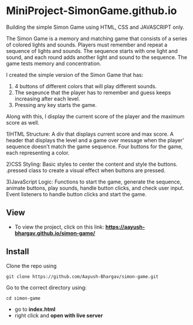 # MiniProject-SimonGame.github.io
Building the simple Simon Game using HTML, CSS and JAVASCRIPT only.

The Simon Game is a memory and matching game that consists of a series of colored lights and sounds. Players must remember and repeat a sequence of lights and sounds. The sequence starts with one light and sound, and each round adds another light and sound to the sequence. The game tests memory and concentration.

I created the simple version of the Simon Game that has:
1) 4 buttons of different colors that will play different sounds.
2) The seqeunce that the player has to remember and guess keeps increasing after each level.
3) Pressing any key starts the game.

Along with this, I display the current score of the player and the maximum score as well.

1)HTML Structure:
    A div that displays current score and max score.
    A header that displays the level and a game over message when the player' sequence doesn't match the game sequence.
    Four buttons for the game, each representing a color.

2)CSS Styling:
    Basic styles to center the content and style the buttons.
    .pressed class to create a visual effect when buttons are pressed.

3)JavaScript Logic:
    Functions to start the game, generate the sequence, animate buttons, play sounds, handle button clicks, and check user input.
    Event listeners to handle button clicks and start the game.

## View
- To view the project, click on this link: **https://aayush-bhargav.github.io/simon-game/**

## Install
Clone the repo using
```
git clone https://github.com/Aayush-Bhargav/simon-game.git
```
Go to the correct directory using:
```
cd simon-game
```
- go to **index.html**
- right click and **open with live server**
